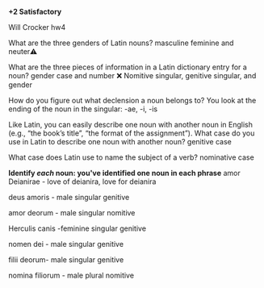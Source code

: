 **+2 Satisfactory**

Will Crocker hw4 

What are the three genders of Latin nouns? 
masculine feminine and neuter⚠️

What are the three pieces of information in a Latin dictionary entry for a noun? 
gender case and number  ❌
Nomitive singular, genitive singular, and gender 

How do you figure out what declension a noun belongs to? 
You look at the ending of the noun in the singular: -ae, -i, -is

Like Latin, you can easily describe one noun with another noun in English (e.g., “the book’s title”, “the format of the assignment”). What case do you use in Latin to describe one noun with another noun?
genitive case

What case does Latin use to name the subject of a verb?
nominative case


**Identify *each* noun: you've identified one noun in each phrase**
amor Deianirae - love of deianira, love for deianira

deus amoris - male singular genitive

amor deorum - male singular nomitive 

Herculis canis -feminine singular genitive 

nomen dei - male singular genitive

filii deorum- male singular genitive 

nomina filiorum - male plural nomitive
